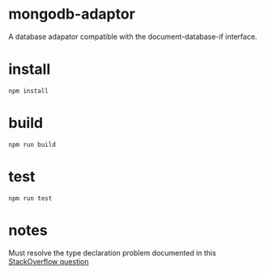# mongodb-adaptor

A database adapator compatible with the document-database-if interface.

# install

```
npm install
```


# build

```
npm run build
```


# test

```
npm run test
```


# notes
Must resolve the type declaration problem documented in this [StackOverflow question](http://stackoverflow.com/questions/40138730/how-can-i-declare-a-function-that-optionally-takes-a-callback-and-returns-a-pro)
